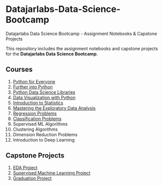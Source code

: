 # Datajarlabs-Data-Science-Bootcamp
Datajarlabs Data Science Bootcamp - Assignment Notebooks & Capstone Projects


This repository includes the assignment notebooks and capstone projects for the **Datajarlabs Data Science Bootcamp**.

## Courses
1. [Python for Everyone](https://github.com/melihcanyardi/Datajarlabs-Data-Science-Bootcamp/tree/main/1-%20Python%20for%20Everyone)
2. [Further into Python](https://github.com/melihcanyardi/Datajarlabs-Data-Science-Bootcamp/tree/main/2-%20Further%20into%20Python)
3. [Python Data Science Libraries](https://github.com/melihcanyardi/Datajarlabs-Data-Science-Bootcamp/tree/main/3-%20Python%20Data%20Science%20Libraries)
4. [Data Visualization with Python](https://github.com/melihcanyardi/Datajarlabs-Data-Science-Bootcamp/tree/main/4-%20Data%20Visualization%20with%20Python)
5. [Introduction to Statistics](https://github.com/melihcanyardi/Datajarlabs-Data-Science-Bootcamp/tree/main/5-%20Introduction%20to%20Statistics)
6. [Mastering the Exploratory Data Analysis](https://github.com/melihcanyardi/Datajarlabs-Data-Science-Bootcamp/tree/main/6-%20Mastering%20the%20Exploratory%20Data%20Analysis)
7. [Regression Problems](https://github.com/melihcanyardi/Datajarlabs-Data-Science-Bootcamp/tree/main/7-%20Regression%20Problems)
8. [Classification Problems](https://github.com/melihcanyardi/Datajarlabs-Data-Science-Bootcamp/tree/main/8-%20Classification%20Problems)
9. Supervised ML Algorithms
10. Clustering Algorithms
11. Dimension Reduction Problems
12. Introduction to Deep Learning

## Capstone Projects
1. [EDA Project](https://github.com/melihcanyardi/Datajarlabs-Data-Science-Bootcamp/tree/main/Capstone%20Projects/1-%20EDA%20Project)
2. [Supervised Machine Learning Project](https://github.com/melihcanyardi/Datajarlabs-Data-Science-Bootcamp/tree/main/Capstone%20Projects/2-%20Supervised%20Machine%20Learning%20Project)
3. [Graduation Project](https://github.com/melihcanyardi/Datajarlabs-Data-Science-Bootcamp/tree/main/Capstone%20Projects/3-%20Graduation%20Project)
